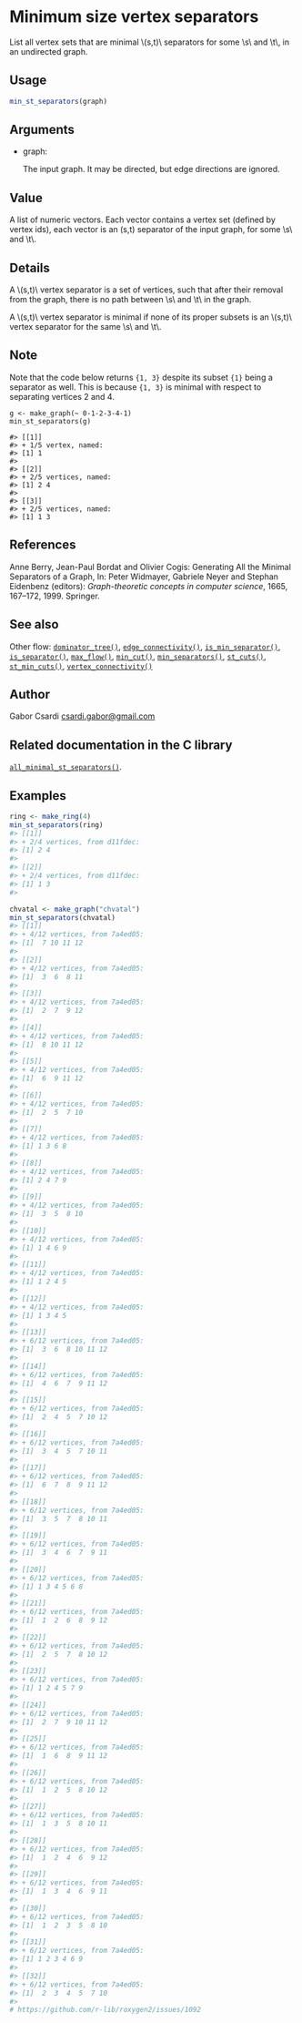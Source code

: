 # Minimum size vertex separators

List all vertex sets that are minimal \\(s,t)\\ separators for some
\\s\\ and \\t\\, in an undirected graph.

## Usage

``` r
min_st_separators(graph)
```

## Arguments

- graph:

  The input graph. It may be directed, but edge directions are ignored.

## Value

A list of numeric vectors. Each vector contains a vertex set (defined by
vertex ids), each vector is an (s,t) separator of the input graph, for
some \\s\\ and \\t\\.

## Details

A \\(s,t)\\ vertex separator is a set of vertices, such that after their
removal from the graph, there is no path between \\s\\ and \\t\\ in the
graph.

A \\(s,t)\\ vertex separator is minimal if none of its proper subsets is
an \\(s,t)\\ vertex separator for the same \\s\\ and \\t\\.

## Note

Note that the code below returns `{1, 3}` despite its subset `{1}` being
a separator as well. This is because `{1, 3}` is minimal with respect to
separating vertices 2 and 4.

    g <- make_graph(~ 0-1-2-3-4-1)
    min_st_separators(g)

    #> [[1]]
    #> + 1/5 vertex, named:
    #> [1] 1
    #>
    #> [[2]]
    #> + 2/5 vertices, named:
    #> [1] 2 4
    #>
    #> [[3]]
    #> + 2/5 vertices, named:
    #> [1] 1 3

## References

Anne Berry, Jean-Paul Bordat and Olivier Cogis: Generating All the
Minimal Separators of a Graph, In: Peter Widmayer, Gabriele Neyer and
Stephan Eidenbenz (editors): *Graph-theoretic concepts in computer
science*, 1665, 167–172, 1999. Springer.

## See also

Other flow:
[`dominator_tree()`](https://r.igraph.org/reference/dominator_tree.md),
[`edge_connectivity()`](https://r.igraph.org/reference/edge_connectivity.md),
[`is_min_separator()`](https://r.igraph.org/reference/is_min_separator.md),
[`is_separator()`](https://r.igraph.org/reference/is_separator.md),
[`max_flow()`](https://r.igraph.org/reference/max_flow.md),
[`min_cut()`](https://r.igraph.org/reference/min_cut.md),
[`min_separators()`](https://r.igraph.org/reference/min_separators.md),
[`st_cuts()`](https://r.igraph.org/reference/st_cuts.md),
[`st_min_cuts()`](https://r.igraph.org/reference/st_min_cuts.md),
[`vertex_connectivity()`](https://r.igraph.org/reference/vertex_connectivity.md)

## Author

Gabor Csardi <csardi.gabor@gmail.com>

## Related documentation in the C library

[`all_minimal_st_separators()`](https://igraph.org/c/html/latest/igraph-Separators.html#igraph_all_minimal_st_separators).

## Examples

``` r
ring <- make_ring(4)
min_st_separators(ring)
#> [[1]]
#> + 2/4 vertices, from d11fdec:
#> [1] 2 4
#> 
#> [[2]]
#> + 2/4 vertices, from d11fdec:
#> [1] 1 3
#> 

chvatal <- make_graph("chvatal")
min_st_separators(chvatal)
#> [[1]]
#> + 4/12 vertices, from 7a4ed05:
#> [1]  7 10 11 12
#> 
#> [[2]]
#> + 4/12 vertices, from 7a4ed05:
#> [1]  3  6  8 11
#> 
#> [[3]]
#> + 4/12 vertices, from 7a4ed05:
#> [1]  2  7  9 12
#> 
#> [[4]]
#> + 4/12 vertices, from 7a4ed05:
#> [1]  8 10 11 12
#> 
#> [[5]]
#> + 4/12 vertices, from 7a4ed05:
#> [1]  6  9 11 12
#> 
#> [[6]]
#> + 4/12 vertices, from 7a4ed05:
#> [1]  2  5  7 10
#> 
#> [[7]]
#> + 4/12 vertices, from 7a4ed05:
#> [1] 1 3 6 8
#> 
#> [[8]]
#> + 4/12 vertices, from 7a4ed05:
#> [1] 2 4 7 9
#> 
#> [[9]]
#> + 4/12 vertices, from 7a4ed05:
#> [1]  3  5  8 10
#> 
#> [[10]]
#> + 4/12 vertices, from 7a4ed05:
#> [1] 1 4 6 9
#> 
#> [[11]]
#> + 4/12 vertices, from 7a4ed05:
#> [1] 1 2 4 5
#> 
#> [[12]]
#> + 4/12 vertices, from 7a4ed05:
#> [1] 1 3 4 5
#> 
#> [[13]]
#> + 6/12 vertices, from 7a4ed05:
#> [1]  3  6  8 10 11 12
#> 
#> [[14]]
#> + 6/12 vertices, from 7a4ed05:
#> [1]  4  6  7  9 11 12
#> 
#> [[15]]
#> + 6/12 vertices, from 7a4ed05:
#> [1]  2  4  5  7 10 12
#> 
#> [[16]]
#> + 6/12 vertices, from 7a4ed05:
#> [1]  3  4  5  7 10 11
#> 
#> [[17]]
#> + 6/12 vertices, from 7a4ed05:
#> [1]  6  7  8  9 11 12
#> 
#> [[18]]
#> + 6/12 vertices, from 7a4ed05:
#> [1]  3  5  7  8 10 11
#> 
#> [[19]]
#> + 6/12 vertices, from 7a4ed05:
#> [1]  3  4  6  7  9 11
#> 
#> [[20]]
#> + 6/12 vertices, from 7a4ed05:
#> [1] 1 3 4 5 6 8
#> 
#> [[21]]
#> + 6/12 vertices, from 7a4ed05:
#> [1]  1  2  6  8  9 12
#> 
#> [[22]]
#> + 6/12 vertices, from 7a4ed05:
#> [1]  2  5  7  8 10 12
#> 
#> [[23]]
#> + 6/12 vertices, from 7a4ed05:
#> [1] 1 2 4 5 7 9
#> 
#> [[24]]
#> + 6/12 vertices, from 7a4ed05:
#> [1]  2  7  9 10 11 12
#> 
#> [[25]]
#> + 6/12 vertices, from 7a4ed05:
#> [1]  1  6  8  9 11 12
#> 
#> [[26]]
#> + 6/12 vertices, from 7a4ed05:
#> [1]  1  2  5  8 10 12
#> 
#> [[27]]
#> + 6/12 vertices, from 7a4ed05:
#> [1]  1  3  5  8 10 11
#> 
#> [[28]]
#> + 6/12 vertices, from 7a4ed05:
#> [1]  1  2  4  6  9 12
#> 
#> [[29]]
#> + 6/12 vertices, from 7a4ed05:
#> [1]  1  3  4  6  9 11
#> 
#> [[30]]
#> + 6/12 vertices, from 7a4ed05:
#> [1]  1  2  3  5  8 10
#> 
#> [[31]]
#> + 6/12 vertices, from 7a4ed05:
#> [1] 1 2 3 4 6 9
#> 
#> [[32]]
#> + 6/12 vertices, from 7a4ed05:
#> [1]  2  3  4  5  7 10
#> 
# https://github.com/r-lib/roxygen2/issues/1092
```
